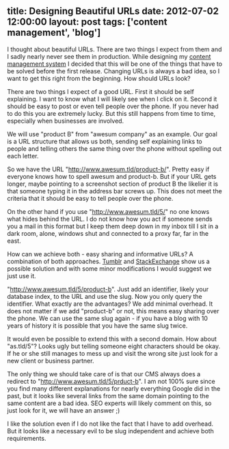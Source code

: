title: Designing Beautiful URLs
date: 2012-07-02  12:00:00
layout: post
tags: ['content management', 'blog']
---
I thought about beautiful URLs. There are two things I expect from them and I sadly nearly never see them in production. While designing my [content management system][cms] I decided that this will be one of the things that have to be solved before the first release. Changing URLs is always a bad idea, so I want to get this right from the beginning. How should URLs look?
<!--MORE-->

There are two things I expect of a good URL. First it should be self explaining. I want to know what I will likely see when I click on it. Second it should be easy to post or even tell people over the phone. If you never had to do this you are extremely lucky. But this still happens from time to time, especially when businesses are involved.

We will use "product B" from "awesum company" as an example. Our goal is a URL structure that allows us both, sending self explaining links to people and telling others the same thing over the phone without spelling out each letter.

So we have the URL "http://www.awesum.tld/product-b/". Pretty easy if everyone knows how to spell awesum and product-b. But if your URL gets longer, maybe pointing to a screenshot section of product B the likelier it is that someone typing it in the address bar screws up. This does not meet the criteria that it should be easy to tell people over the phone.

On the other hand if you use "http://www.awesum.tld/5/" no one knows what hides behind the URL. I do not know how you act if someone sends you a mail in this format but I keep them deep down in my inbox till I sit in a dark room, alone, windows shut and connected to a proxy far, far in the east.

How can we achieve both - easy sharing and informative URLs? A combination of both approaches. [Tumblr][tumblr] and [StackExchange][so] show us a possible solution and with some minor modifications I would suggest we just use it.

"http://www.awesum.tld/5/product-b". Just add an identifier, likely your database index, to the URL and use the slug. Now you only query the identifier. What exactly are the advantages? We add minimal overhead. It does not matter if we add "product-b" or not, this means easy sharing over the phone. We can use the same slug again - if you have a blog with 10 years of history it is possible that you have the same slug twice.

It would even be possible to extend this with a second domain. How about "as.tld/5"? Looks ugly but telling someone eight characters should be okay. If he or she still manages to mess up and visit the wrong site just look for a new client or business partner.

The only thing we should take care of is that our CMS always does a redirect to "http://www.awesum.tld/5/prduct-b". I am not 100% sure since you find many different explanations for nearly everything Google did in the past, but it looks like several links from the same domain pointing to the same content are a bad idea. SEO experts will likely comment on this, so just look for it, we will have an answer ;)

I like the solution even if I do not like the fact that I have to add overhead. But it looks like a necessary evil to be slug independent and achieve both requirements.

[cms]: http://www.hopelesscom.de/2012/4/30/what_is_wrong_with_content_management_systems_.html
[so]: http://stackexchange.com/
[tumblr]: http://www.tumblr.com/